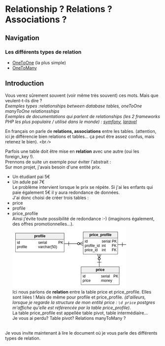 # Relationship ? Relations ? Associations ?

## Navigation
### Les différents types de relation
- [OneToOne](https://github.com/EmixMaxime/learn-express-bydoing/blob/master/wiki/dutinfo/relationship/oneToOne.md) (la plus simple)
- [OneToMany](https://github.com/EmixMaxime/learn-express-bydoing/blob/master/wiki/dutinfo/relationship/oneToMany.md)

## Introduction 
Vous verez sûrement souvent (voir même très souvent) ces mots. Mais que veulent-t-ils dire ? <br />
*Exemples types :relationships between database tables, oneToOne manyToOne relationsships* <br />
*Exemples de documentations qui parlent de relationships (les 2 frameworks PHP les plus populaire / utilisé dans le monde) : [symfony](http://symfony.com/doc/current/doctrine/associations.html), [laravel](https://laravel.com/docs/5.3/eloquent-relationships#many-to-many)* <br />

En français on parle de **relations, associations** entre les tables. (attention, ici je différencie bien relations et tables... ça peut être assez confus, mais retenez le bien).
<br ∕>

Parfois une table doit être mise en **relation** avec une autre (oui les foreign_key !). <br />
Prennons de suite un exemple pour éviter l'abstrait : <br />
Sur mon projet, j'avais besoin d'une entité prix. <br />
- Un étudiant pai 5€
- Un adule pai 7€ <br />
Le problème intervient lorsque le prix se répète. Si j'ai les enfants qui paie également 5€ il y aura redondance de données. <br />
J'ai donc choisi de créer trois tables : <br />
- price
- profile
- price_profile <br />
Ainsi j'évite toute possibilité de redondance :-) (imaginons également, des offres promotionnelles...). <br />
![relationship](./img/price-relations.png) <br />
Ici nous parlons de **relation** entre la table price et price_profile. Elles sont liées ! Mais de même pour profile et price_profile.
*(d'ailleurs, lorsque je regarde la structure de mon entité price : `\d price` postgres m'affiche qu'elle est référencée par la table price_profile)*. <br />
La table price_profile est appellée table pivot, table intermédiaire... <br />
Je vous ai perdu? Table pivot? Relations manyToMany ?
<br />
Je vous invite maintenant à lire le document où je vous parle des différents types de relation.
